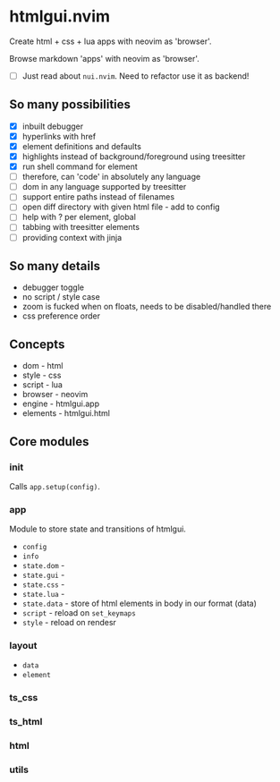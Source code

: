 # htmlgui.nvim

Create html + css + lua apps with neovim as 'browser'.

Browse markdown 'apps' with neovim as 'browser'.

- [ ] Just read about `nui.nvim`. Need to refactor use it as backend!

## So many possibilities

- [x] inbuilt debugger
- [x] hyperlinks with href
- [x] element definitions and defaults
- [x] highlights instead of background/foreground using treesitter
- [x] run shell command for element
- [ ] therefore, can 'code' in absolutely any language
- [ ] dom in any language supported by treesitter
- [ ] support entire paths instead of filenames
- [ ] open diff directory with given html file - add to config
- [ ] help with ? per element, global
- [ ] tabbing with treesitter elements
- [ ] providing context with jinja

## So many details

- debugger toggle
- no script / style case
- zoom is fucked when on floats, needs to be disabled/handled there
- css preference order

## Concepts

- dom - html
- style - css
- script - lua
- browser - neovim
- engine - htmlgui.app
- elements - htmlgui.html

## Core modules

### init

Calls `app.setup(config)`.

### app

Module to store state and transitions of htmlgui.

- `config`
- `info`
- `state.dom` - 
- `state.gui` - 
- `state.css` - 
- `state.lua` - 
- `state.data` - store of html elements in body in our format (data)
- `script` - reload on `set_keymaps`
- `style` - reload on rendesr

### layout

- `data`
- `element`

### ts_css

### ts_html

### html

### utils

